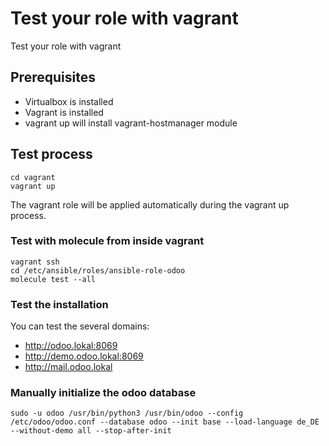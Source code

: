 # Test your role with vagrant

Test your role with vagrant

## Prerequisites

  * Virtualbox is installed
  * Vagrant is installed
  * vagrant up will install vagrant-hostmanager module

## Test process

```
cd vagrant
vagrant up
```

The vagrant role will be applied automatically during the vagrant up process.

### Test with molecule from inside vagrant

```
vagrant ssh
cd /etc/ansible/roles/ansible-role-odoo
molecule test --all
```

### Test the installation

You can test the several domains:

  * http://odoo.lokal:8069
  * http://demo.odoo.lokal:8069
  * http://mail.odoo.lokal

### Manually initialize the odoo database

```
sudo -u odoo /usr/bin/python3 /usr/bin/odoo --config /etc/odoo/odoo.conf --database odoo --init base --load-language de_DE --without-demo all --stop-after-init
```
